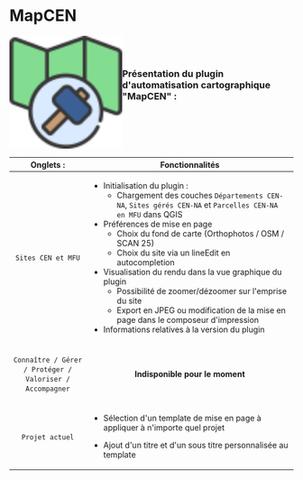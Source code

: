 # MapCEN

<img align = "left" src= https://raw.githubusercontent.com/CEN-Nouvelle-Aquitaine/map_cen/main/icon.png width = "200">

<br><br>

### Présentation du plugin d'automatisation cartographique "MapCEN" :

<br><br><br><br>


Onglets :|  Fonctionnalités | 
:---: | --- | 
<br> `Sites CEN et MFU` <br> <br> |<ul><li>Initialisation du plugin : <ul><li>Chargement des couches `Départements CEN-NA`, `Sites gérés CEN-NA` et `Parcelles CEN-NA en MFU` dans QGIS </li></ul></li> <li> Préférences de mise en page <ul><li>Choix du fond de carte (Orthophotos / OSM / SCAN 25) </li> <li> Choix du site via un lineEdit en autocompletion </li></ul></li> <li> Visualisation du rendu dans la vue graphique du plugin <ul><li> Possibilité de zoomer/dézoomer sur l'emprise du site </li> <li> Export en JPEG ou modification de la mise en page dans le composeur d'impression </li></ul></li> <li> Informations relatives à la version du plugin | 
<br> `Connaître / Gérer / Protéger /` <br> `Valoriser / Accompagner`<br> <br> | <p align="center">**Indisponible pour le moment**</p> | 
<br> `Projet actuel`<br> <br> | <ul><li>Sélection d'un template de mise en page à appliquer à n'importe quel projet </li></ul> <ul><li>Ajout d'un titre et d'un sous titre personnalisée au template | 


